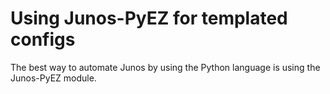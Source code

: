Using Junos-PyEZ for templated configs
======================================

The best way to automate Junos by using the Python language is using the Junos-PyEZ module.
